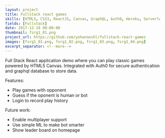 ```yaml
---
layout: project
title: Fullstack react games
skills: [HTML5, CSS3, ReactJS, Canvas, GraphQL, Auth0, Heroku, Serverless]
fields: [Fullstack]
date: 2017-12-18 00:00:00
thumbnail: fsrg1_01.png
project_url: https://github.com/yohanneshl/fullstack-react-games
images: [fsrg1_01.png, fsrg1_02.png, fsrg1_03.png, fsrg1_04.png]
excerpt_separator: <!--more-->
---
```


Full Stack React application demo where you can play classic games powered by HTML5 Canvas.
Integrated with Auth0 for secure authentication and graphql database to store data.

<!--more-->
Features:
* Play games with opponent
* Guess if the oponent is human or bot
* Login to record play history

Future work:
* Enable multiplayer support
* Use simple ML to make bot smarter
* Show leader board on homepage



